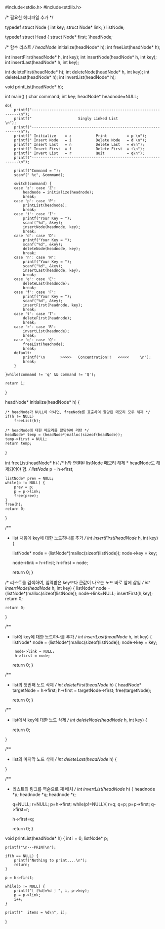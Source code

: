 #include<stdio.h>
#include<stdlib.h>

/* 필요한 헤더파일 추가 */

typedef struct Node {
	int key;
	struct Node* link;
} listNode;

typedef struct Head {
	struct Node* first;
}headNode;


/* 함수 리스트 */
headNode* initialize(headNode* h);
int freeList(headNode* h);

int insertFirst(headNode* h, int key);
int insertNode(headNode* h, int key);
int insertLast(headNode* h, int key);

int deleteFirst(headNode* h);
int deleteNode(headNode* h, int key);
int deleteLast(headNode* h);
int invertList(headNode* h);

void printList(headNode* h);

int main()
{
	char command;
	int key;
	headNode* headnode=NULL;

	do{
		printf("----------------------------------------------------------------\n");
		printf("                     Singly Linked List                         \n");
		printf("----------------------------------------------------------------\n");
		printf(" Initialize    = z           Print         = p \n");
		printf(" Insert Node   = i           Delete Node   = d \n");
		printf(" Insert Last   = n           Delete Last   = e\n");
		printf(" Insert First  = f           Delete First  = t\n");
		printf(" Invert List   = r           Quit          = q\n");
		printf("----------------------------------------------------------------\n");

		printf("Command = ");
		scanf(" %c", &command);

		switch(command) {
		case 'z': case 'Z':
			headnode = initialize(headnode);
			break;
		case 'p': case 'P':
			printList(headnode);
			break;
		case 'i': case 'I':
			printf("Your Key = ");
			scanf("%d", &key);
			insertNode(headnode, key);
			break;
		case 'd': case 'D':
			printf("Your Key = ");
			scanf("%d", &key);
			deleteNode(headnode, key);
			break;
		case 'n': case 'N':
			printf("Your Key = ");
			scanf("%d", &key);
			insertLast(headnode, key);
			break;
		case 'e': case 'E':
			deleteLast(headnode);
			break;
		case 'f': case 'F':
			printf("Your Key = ");
			scanf("%d", &key);
			insertFirst(headnode, key);
			break;
		case 't': case 'T':
			deleteFirst(headnode);
			break;
		case 'r': case 'R':
			invertList(headnode);
			break;
		case 'q': case 'Q':
			freeList(headnode);
			break;
		default:
			printf("\n       >>>>>   Concentration!!   <<<<<     \n");
			break;
		}

	}while(command != 'q' && command != 'Q');

	return 1;
}

headNode* initialize(headNode* h) {

	/* headNode가 NULL이 아니면, freeNode를 호출하여 할당된 메모리 모두 해제 */
	if(h != NULL)
		freeList(h);

	/* headNode에 대한 메모리를 할당하여 리턴 */
	headNode* temp = (headNode*)malloc(sizeof(headNode));
	temp->first = NULL;
	return temp;
}

int freeList(headNode* h){
	/* h와 연결된 listNode 메모리 해제
	 * headNode도 해제되어야 함.
	 */
	listNode* p = h->first;

	listNode* prev = NULL;
	while(p != NULL) {
		prev = p;
		p = p->link;
		free(prev);
	}
	free(h);
	return 0;
}



/**
 * list 처음에 key에 대한 노드하나를 추가
 */
int insertFirst(headNode* h, int key) {

	listNode* node = (listNode*)malloc(sizeof(listNode));
	node->key = key;

	node->link = h->first;
	h->first = node;

	return 0;
}


/* 리스트를 검색하여, 입력받은 key보다 큰값이 나오는 노드 바로 앞에 삽입 */
int insertNode(headNode* h, int key) {
	listNode* node = (listNode*)malloc(sizeof(listNode));
	node->link=NULL;
	insertFirst(h,key);
	        return 0;

	return 0;
}

/**
 * list에 key에 대한 노드하나를 추가
 */
int insertLast(headNode* h, int key) {
	listNode* node = (listNode*)malloc(sizeof(listNode));
		node->key = key;

		node->link = NULL;
		h->first = node;


	return 0;
}


/**
 * list의 첫번째 노드 삭제
 */
int deleteFirst(headNode* h) {
headNode* targetNode = h->first;
h->first = targetNode->first;
free(targetNode);

	return 0;
}


/**
 * list에서 key에 대한 노드 삭제
 */
int deleteNode(headNode* h, int key) {

	return 0;

}

/**
 * list의 마지막 노드 삭제
 */
int deleteLast(headNode* h) {
	
}


/**
 * 리스트의 링크를 역순으로 재 배치
 */
int invertList(headNode* h) {
	headnode *p;
	headnode *q;
	headnode *r;
	
	q=NULL;
	r=NULL;
	p=h->first;
	while(p!=NULL){
	r=q;
	q=p;
	p=p->first;
	q->first=r;
	
	h->first=q;
	
	return 0;
}


void printList(headNode* h) {
	int i = 0;
	listNode* p;

	printf("\n---PRINT\n");

	if(h == NULL) {
		printf("Nothing to print....\n");
		return;
	}

	p = h->first;

	while(p != NULL) {
		printf("[ [%d]=%d ] ", i, p->key);
		p = p->link;
		i++;
	}

	printf("  items = %d\n", i);
}
